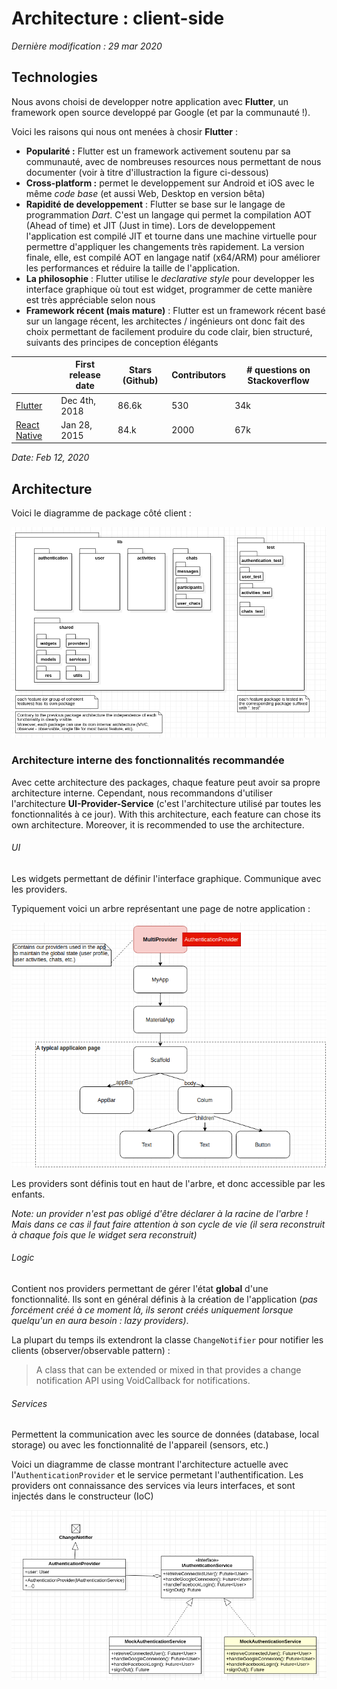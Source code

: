 # Architecture : client-side
*Dernière modification : 29 mar 2020*

## Technologies

Nous avons choisi de developper notre application avec **Flutter**, un framework open source developpé par Google (et par la communauté !).

Voici les raisons qui nous ont menées à chosir **Flutter** :
- **Popularité :** Flutter est un framework activement soutenu par sa communauté, avec de nombreuses resources nous permettant de nous documenter (voir à titre d'illustraction la figure ci-dessous)
- **Cross-platform :** permet le developpement sur Android et iOS avec le même *code base* (et aussi Web, Desktop en version bêta)
- **Rapidité de developpement** : Flutter se base sur le langage de programmation *Dart*. C'est un langage qui permet la compilation AOT (Ahead of time) et JIT (Just in time). Lors de developpement l'application est compilé JIT et tourne dans une machine virtuelle pour permettre d'appliquer les changements très rapidement. La version finale, elle, est compilé AOT en langage natif (x64/ARM) pour améliorer les performances et réduire la taille de l'application.
- **La philosophie** : Flutter utilise le *declarative style* pour developper les interface graphique où tout est widget, programmer de cette manière est très appréciable selon nous
- **Framework récent (mais mature)** : Flutter est un framework récent basé sur un langage récent, les architectes / ingénieurs ont donc fait des choix permettant de facilement produire du code clair, bien structuré, suivants des principes de conception élégants

|  | First release date | Stars (Github)  | Contributors | # questions on Stackoverflow
---|---|---|---|---
[Flutter](https://github.com/flutter/flutter) | Dec 4th, 2018 | 86.6k | 530 | 34k
[React Native](https://github.com/facebook/react-native) | Jan 28, 2015 | 84.k | 2000 | 67k
*Date: Feb 12, 2020*

## Architecture

Voici le diagramme de package côté client :

![](src/archi_client_v2.png)

### Architecture interne des fonctionnalités recommandée
Avec cette architecture des packages, chaque feature peut avoir sa propre architecture interne. Cependant, nous recommandons d'utiliser l'architecture **UI-Provider-Service** (c'est l'architecture utilisé par toutes les fonctionnalités à ce jour).
With this architecture, each feature can chose its own architecture. Moreover, it is recommended to use the  architecture.

###### UI
Les widgets  permettant de définir l'interface graphique. Communique avec les providers.

Typiquement voici un arbre représentant une page de notre application :

![](src/client_tree_archi.png)

Les providers sont définis tout en haut de l'arbre, et donc accessible par les enfants.

*Note: un provider n'est pas obligé d'être déclarer à la racine de l'arbre ! Mais dans ce cas il faut faire attention à son cycle de vie (il sera reconstruit à chaque fois que le widget sera reconstruit)*

###### Logic
Contient nos providers permettant de gérer l'état **global** d'une fonctionnalité. Ils sont en général définis à la création de l'application (*pas forcément créé à ce moment là, ils seront créés uniquement lorsque quelqu'un en aura besoin : lazy providers)*.

La plupart du temps ils extendront la classe `ChangeNotifier` pour notifier les clients (observer/observable pattern) :
> A class that can be extended or mixed in that provides a change notification API using VoidCallback for notifications.


###### Services

Permettent la communication avec les source de données (database, local storage) ou avec les fonctionnalité de l'appareil (sensors, etc.)

Voici un diagramme de classe montrant l'architecture actuelle avec l'`AuthenticationProvider` et le service permetant l'authentification. Les providers ont connaissance des services via leurs interfaces, et sont injectés dans le constructeur (IoC)

![](src/repo_provider_ex.png)
















<!--  -->
